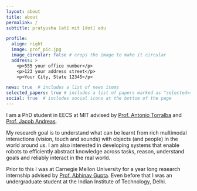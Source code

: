 ```yaml
---
layout: about
title: about
permalink: /
subtitle: pratyusha [at] mit [dot] edu

profile:
  align: right
  image: prof_pic.jpg
  image_circular: false # crops the image to make it circular
  address: >
    <p>555 your office number</p>
    <p>123 your address street</p>
    <p>Your City, State 12345</p>

news: true  # includes a list of news items
selected_papers: true # includes a list of papers marked as "selected={true}"
social: true  # includes social icons at the bottom of the page
---
```


I am a PhD student in EECS at MIT advised by [Prof. Antonio Torralba](http://web.mit.edu/torralba/www/) and [Prof. Jacob Andreas](http://web.mit.edu/jda/www/). 

My research goal is to understand what can be learnt from rich multimodal interactions (vision, touch and sounds) with objects (and people) in the world around us. I am also interested in  developing  systems that enable robots to efficiently abstract knowledge across tasks, reason, understand goals and reliably interact in the real world. 

Prior to this I was at Carnegie Mellon University for a year long research internship advised by [Prof. Abhinav Gupta](http://www.cs.cmu.edu/~abhinavg/). Even before that I was an undergraduate student at the Indian Institute of Technology, Delhi. 
